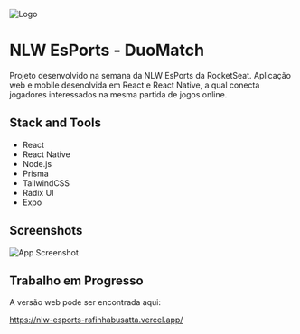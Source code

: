 
![Logo](/rafinhabusatta/nlw-esports/main/web/src/assets/logo.svg)


# NLW EsPorts - DuoMatch

Projeto desenvolvido na semana da NLW EsPorts da RocketSeat. Aplicação web e mobile desenolvida em React e React Native, a qual conecta jogadores interessados na mesma partida de jogos online.




## Stack and Tools

- React
- React Native
- Node.js
- Prisma
- TailwindCSS
- Radix UI
- Expo



## Screenshots

![App Screenshot](/rafinhabusatta/nlw-esports/blob/main/web/src/assets/nlw-esports-web-screen.png)


## Trabalho em Progresso
A versão web pode ser encontrada aqui:

https://nlw-esports-rafinhabusatta.vercel.app/
